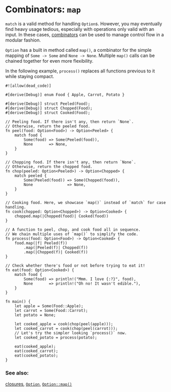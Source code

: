 # Combinators: `map`

`match` is a valid method for handling `Option`s. However, you may 
eventually find heavy usage tedious, especially with operations only valid 
with an input. In these cases, [combinators][combinators] can be used to 
manage control flow in a modular fashion.

`Option` has a built in method called `map()`, a combinator for the simple 
mapping of `Some -> Some` and `None -> None`. Multiple `map()` calls can be 
chained together for even more flexibility.

In the following example, `process()` replaces all functions previous
to it while staying compact.

```rust,editable
#![allow(dead_code)]

#[derive(Debug)] enum Food { Apple, Carrot, Potato }

#[derive(Debug)] struct Peeled(Food);
#[derive(Debug)] struct Chopped(Food);
#[derive(Debug)] struct Cooked(Food);

// Peeling food. If there isn't any, then return `None`.
// Otherwise, return the peeled food.
fn peel(food: Option<Food>) -> Option<Peeled> {
    match food {
        Some(food) => Some(Peeled(food)),
        None       => None,
    }
}

// Chopping food. If there isn't any, then return `None`.
// Otherwise, return the chopped food.
fn chop(peeled: Option<Peeled>) -> Option<Chopped> {
    match peeled {
        Some(Peeled(food)) => Some(Chopped(food)),
        None               => None,
    }
}

// Cooking food. Here, we showcase `map()` instead of `match` for case handling.
fn cook(chopped: Option<Chopped>) -> Option<Cooked> {
    chopped.map(|Chopped(food)| Cooked(food))
}

// A function to peel, chop, and cook food all in sequence.
// We chain multiple uses of `map()` to simplify the code.
fn process(food: Option<Food>) -> Option<Cooked> {
    food.map(|f| Peeled(f))
        .map(|Peeled(f)| Chopped(f))
        .map(|Chopped(f)| Cooked(f))
}

// Check whether there's food or not before trying to eat it!
fn eat(food: Option<Cooked>) {
    match food {
        Some(food) => println!("Mmm. I love {:?}", food),
        None       => println!("Oh no! It wasn't edible."),
    }
}

fn main() {
    let apple = Some(Food::Apple);
    let carrot = Some(Food::Carrot);
    let potato = None;

    let cooked_apple = cook(chop(peel(apple)));
    let cooked_carrot = cook(chop(peel(carrot)));
    // Let's try the simpler looking `process()` now.
    let cooked_potato = process(potato);

    eat(cooked_apple);
    eat(cooked_carrot);
    eat(cooked_potato);
}
```

### See also:

[closures][closures], [`Option`][option], [`Option::map()`][map]

[combinators]: https://doc.rust-lang.org/book/glossary.html#combinators
[closures]: ../../fn/closures.md
[option]: https://doc.rust-lang.org/std/option/enum.Option.html
[map]: https://doc.rust-lang.org/std/option/enum.Option.html#method.map
